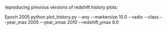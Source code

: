 
reproducing previous versions of redshift history plots:

Epoch 2005
python plot_history.py --any --markersize 10.0 --radio --class --year_max 2005 --year_xmax 2010 --redshift_ymax 8.0
